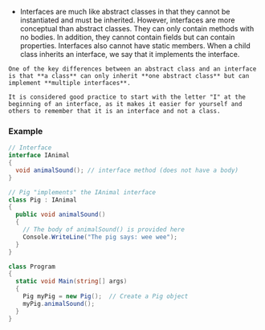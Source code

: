 - Interfaces are much like abstract classes in that they cannot be instantiated and must be inherited. However, interfaces are more conceptual than abstract classes. They can only contain methods with no bodies. In addition, they cannot contain fields but can contain properties. Interfaces also cannot have static members. When a child class inherits an interface, we say that it implements the interface.
```ad-note
One of the key differences between an abstract class and an interface is that **a class** can only inherit **one abstract class** but can implement **multiple interfaces**.
```

```ad-note
It is considered good practice to start with the letter "I" at the beginning of an interface, as it makes it easier for yourself and others to remember that it is an interface and not a class.
```

### Example
```csharp
// Interface
interface IAnimal 
{
  void animalSound(); // interface method (does not have a body)
}

// Pig "implements" the IAnimal interface
class Pig : IAnimal 
{
  public void animalSound() 
  {
    // The body of animalSound() is provided here
    Console.WriteLine("The pig says: wee wee");
  }
}

class Program 
{
  static void Main(string[] args) 
  {
    Pig myPig = new Pig();  // Create a Pig object
    myPig.animalSound();
  }
}
```